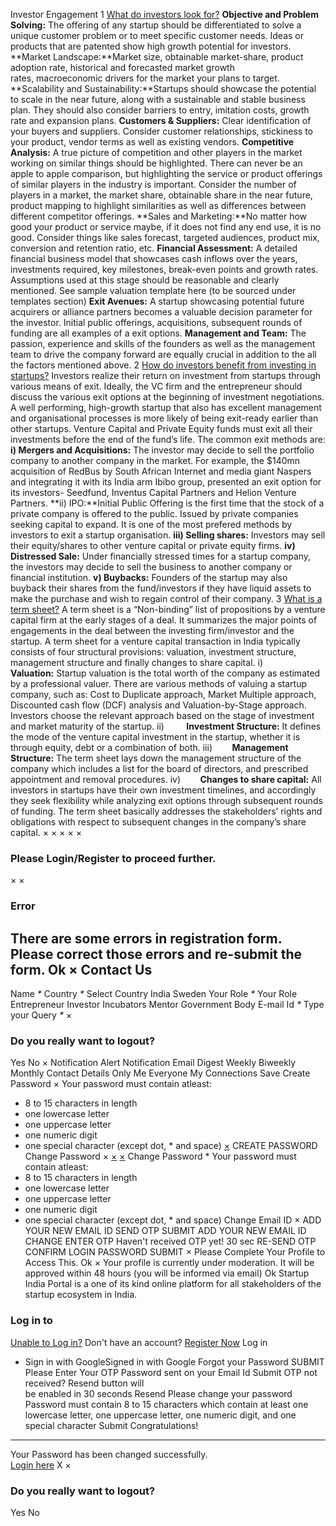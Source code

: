 Investor Engagement
1
[What do investors look for?](#1489575198247)
**Objective and Problem Solving:** The offering of any startup should be differentiated to solve a unique customer problem or to meet specific customer needs. Ideas or products that are patented show high growth potential for investors.
**Market Landscape:**Market size, obtainable market-share, product adoption rate, historical and forecasted market growth rates, macroeconomic drivers for the market your plans to target.
**Scalability and Sustainability:**Startups should showcase the potential to scale in the near future, along with a sustainable and stable business plan. They should also consider barriers to entry, imitation costs, growth rate and expansion plans.
**Customers & Suppliers:** Clear identification of your buyers and suppliers. Consider customer relationships, stickiness to your product, vendor terms as well as existing vendors.
**Competitive Analysis:** A true picture of competition and other players in the market working on similar things should be highlighted. There can never be an apple to apple comparison, but highlighting the service or product offerings of similar players in the industry is important. Consider the number of players in a market, the market share, obtainable share in the near future, product mapping to highlight similarities as well as differences between different competitor offerings.
**Sales and Marketing:**No matter how good your product or service maybe, if it does not find any end use, it is no good. Consider things like sales forecast, targeted audiences, product mix, conversion and retention ratio, etc.
**Financial Assessment:** A detailed financial business model that showcases cash inflows over the years, investments required, key milestones, break-even points and growth rates. Assumptions used at this stage should be reasonable and clearly mentioned. See sample valuation template here (to be sourced under templates section)
**Exit Avenues:** A startup showcasing potential future acquirers or alliance partners becomes a valuable decision parameter for the investor. Initial public offerings, acquisitions, subsequent rounds of funding are all examples of a exit options.
**Management and Team:** The passion, experience and skills of the founders as well as the management team to drive the company forward are equally crucial in addition to the all the factors mentioned above.
2
[How do investors benefit from investing in startups?](#1489575418271)
Investors realize their return on investment from startups through various means of exit. Ideally, the VC firm and the entrepreneur should discuss the various exit options at the beginning of investment negotiations. A well performing, high-growth startup that also has excellent management and organisational processes is more likely of being exit-ready earlier than other startups. Venture Capital and Private Equity funds must exit all their investments before the end of the fund’s life. The common exit methods are:
**i) Mergers and Acquisitions:** The investor may decide to sell the portfolio company to another company in the market. For example, the $140mn acquisition of RedBus by South African Internet and media giant Naspers and integrating it with its India arm Ibibo group, presented an exit option for its investors- Seedfund, Inventus Capital Partners and Helion Venture Partners.
**ii) IPO:**Initial Public Offering is the first time that the stock of a private company is offered to the public. Issued by private companies seeking capital to expand. It is one of the most prefered methods by investors to exit a startup organisation.
**iii) Selling shares:** Investors may sell their equity/shares to other venture capital or private equity firms.
**iv) Distressed Sale:** Under financially stressed times for a startup company, the investors may decide to sell the business to another company or financial institution.
**v) Buybacks:** Founders of the startup may also buyback their shares from the fund/investors if they have liquid assets to make the purchase and wish to regain control of their company.
3
[What is a term sheet?](#1489575484431)
A term sheet is a “Non-binding” list of propositions by a venture capital firm at the early stages of a deal. It summarizes the major points of engagements in the deal between the investing firm/investor and the startup. A term sheet for a venture capital transaction in India typically consists of four structural provisions: valuation, investment structure, management structure and finally changes to share capital.
i)          **Valuation:** Startup valuation is the total worth of the company as estimated by a professional valuer. There are various methods of valuing a startup company, such as: Cost to Duplicate approach, Market Multiple approach, Discounted cash flow (DCF) analysis and Valuation-by-Stage approach. Investors choose the relevant approach based on the stage of investment and market maturity of the startup.
ii)         **Investment Structure:** It defines the mode of the venture capital investment in the startup, whether it is through equity, debt or a combination of both.
iii)        **Management Structure:** The term sheet lays down the management structure of the company which includes a list for the board of directors, and prescribed appointment and removal procedures.
iv)        **Changes to share capital:** All investors in startups have their own investment timelines, and accordingly they seek flexibility while analyzing exit options through subsequent rounds of funding. The term sheet basically addresses the stakeholders’ rights and obligations with respect to subsequent changes in the company’s share capital.
×
×
×
×
×
### Please Login/Register to proceed further.
×
×
### Error
There are some errors in registration form. Please correct those errors and re-submit the form.
Ok
×
Contact Us
----------
Name
*\**
Country
*\**
Select Country
India
Sweden
Your Role
*\**
Your Role
Entrepreneur
Investor
Incubators
Mentor
Government Body
E-mail Id
*\**
Type your Query
*\**
×
### Do you really want to logout?
Yes
No
×
Notification Alert
Notification
Email Digest
Weekly
Biweekly
Monthly
Contact Details
Only Me
Everyone
My Connections
Save
Create Password
×
Your password must contain atleast:
* 8 to 15 characters in length
* one lowercase letter
* one uppercase letter
* one numeric digit
* one special character (except dot, \* and space)
[×](#)
CREATE PASSWORD
Change Password
×
[×](#)
[×](#)
Change Password
\* Your password must contain atleast:
* 8 to 15 characters in length
* one lowercase letter
* one uppercase letter
* one numeric digit
* one special character (except dot, \* and space)
Change Email ID
×
ADD YOUR NEW EMAIL ID
SEND OTP
SUBMIT
ADD YOUR NEW EMAIL ID
CHANGE
ENTER OTP
Haven't received OTP yet! 30 sec
RE-SEND OTP
CONFIRM LOGIN PASSWORD
SUBMIT
×
Please Complete Your Profile to
Access This.
Ok
×
Your profile is currently under moderation. It will be approved within 48 hours (you will be informed via email)
Ok
Startup India Portal is a one of its kind online platform for all stakeholders of the startup ecosystem in India.
### Log in to
[Unable to Log in?](#)
Don't have an account?  [Register Now](https://www.startupindia.gov.in/bhaskar/register)
Log in
* Sign in with GoogleSigned in with Google
Forgot your Password
SUBMIT
Please Enter Your OTP Password sent on your Email Id
Submit
OTP not received? Resend button will   
 be
enabled in
30
seconds
Resend
Please change your password
Password must contain 8 to 15 characters which contain at
least one lowercase letter, one uppercase letter, one numeric digit, and one
special character
Submit
Congratulations!
----------------
Your Password has been changed successfully.   
[Login here](#)
X
×
### Do you really want to logout?
Yes
No